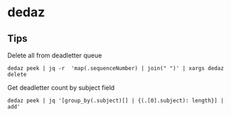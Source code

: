 # dedaz


## Tips

Delete all from deadletter queue
```
dedaz peek | jq -r  'map(.sequenceNumber) | join(" ")' | xargs dedaz delete
```

Get deadletter count by subject field
```
dedaz peek | jq '[group_by(.subject)[] | {(.[0].subject): length}] | add'
```